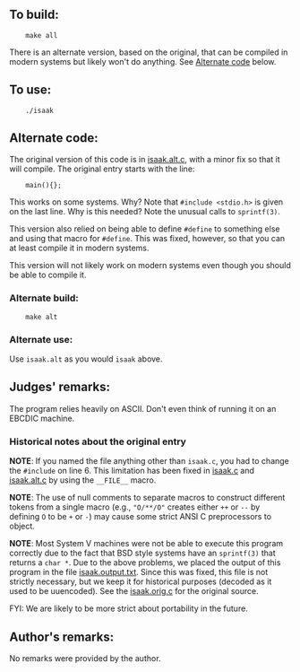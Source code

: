 ## To build:

``` <!---sh-->
    make all
```

There is an alternate version, based on the original, that can be compiled in
modern systems but likely won't do anything. See [Alternate
code](#alternate-code) below.


## To use:

``` <!---sh-->
    ./isaak
```


## Alternate code:

The original version of this code is in
[isaak.alt.c](%%REPO_URL%%/1988/isaak/isaak.alt.c), with a minor fix so that it
will compile. The original entry starts with the line:

``` <!---c-->
    main(){};
```

This works on some systems.  Why?  Note that `#include <stdio.h>` is given on
the last line.  Why is this needed?  Note the unusual calls to `sprintf(3)`.

This version also relied on being able to define `#define` to something else and
using that macro for `#define`. This was fixed, however, so that you can at
least compile it in modern systems.

This version will not likely work on modern systems even though you should be
able to compile it.


### Alternate build:

``` <!---sh-->
    make alt
```


### Alternate use:

Use `isaak.alt` as you would `isaak` above.


## Judges' remarks:

The program relies heavily on ASCII.  Don't even think of running it on
an EBCDIC machine.


### Historical notes about the original entry

**NOTE**: If you named the file anything other than `isaak.c`, you had to
change the `#include` on line 6. This limitation has been fixed in
[isaak.c](%%REPO_URL%%/1988/isaak/isaak.c) and
[isaak.alt.c](%%REPO_URL%%/1988/isaak/isaak.alt.c) by using the `__FILE__` macro.

**NOTE**: The use of null comments to separate macros to construct different tokens
from a single macro (e.g., `"O/**/O"` creates either `++` or `--` by defining
`O` to be `+` or `-`) may cause some strict ANSI C preprocessors to object.

**NOTE**: Most System V machines were not be able to execute this program correctly
due to the fact that BSD style systems have an `sprintf(3)` that returns a `char
*`.  Due to the above problems, we placed the output of this program in the
file [isaak.output.txt](isaak.output.txt). Since this was fixed, this file is
not strictly necessary, but we keep it for historical purposes (decoded as it
used to be uuencoded). See the
[isaak.orig.c](%%REPO_URL%%/1988/isaak/isaak.orig.c) for the original source.

FYI: We are likely to be more strict about portability in the future.


## Author's remarks:

No remarks were provided by the author.


<!--

    Copyright © 1984-2025 by Landon Curt Noll. All Rights Reserved.

    You are free to share and adapt this file under the terms of this license:

        Creative Commons Attribution-ShareAlike 4.0 International (CC BY-SA 4.0)

    For more information, see:

        https://creativecommons.org/licenses/by-sa/4.0/

-->
